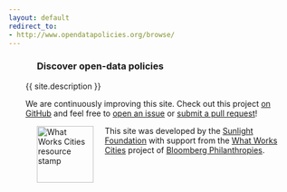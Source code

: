 ```yaml
---
layout: default
redirect_to:
- http://www.opendatapolicies.org/browse/
---
```


<!-- UNCOMMENT TO DISPLAY AN INTRODUCTORY VIDEO HERE
  <div class="nest video">
    <div class="video-frame">
      <div class="video-container">
        <video width="" height="" controls="controls">
          <source src="" type="video/mp4">
          <source src="" type="video/webm">
        </video>
      </div>
    </div>
  </div>--> <!-- // .nest -->
  
  <!-- redirect to Browse page, because it looks a lot better than the home page -->
  <script>
  window.onload = function () {
    window.location = 'http://www.opendatapolicies.org/browse/';
  }
  </script>
  <section class="homepage" role="main" style="padding-left:30px">
    <div class="nest">
      <section class="feature-content">
        <hgroup>
          <h1 style="margin-left:20px">Discover open-data policies</h1>
        </hgroup>
        <p>{{ site.description }}</p>
        <p>We are continuously improving this site. 
        Check out this project <a href="https://github.com/sunlightpolicy/opendatapoliciesstatic">on GitHub</a> and
        feel free to <a href="https://github.com/sunlightpolicy/opendatapoliciesstatic/issues">
        open an issue</a> or <a href="https://github.com/sunlightpolicy/opendatapoliciesstatic/pulls">
        submit a pull request</a>!</p>
        <img src="/assets/images/wwc-resource-stamp.png" align="left" alt="What Works Cities resource stamp" width="100" 
        style="margin-left:20px;margin-right:20px">
        <p>This site was developed by the <a href="http://www.sunlightfoundation.com">Sunlight Foundation</a> with support 
        from the <a href="http://whatworkscities.bloomberg.org/">What Works Cities</a> project of 
        <a href="http://www.bloomberg.org/">Bloomberg Philanthropies</a>.</p>
      </section> <!-- // .feature -->
      <section class="secondary-content">
        <!--article class="abstract">
          <h1>Inline Definitions</h1>
          <p>Throughout the ' . LAWS_NAME . ', very specific definitions are
          provided for terminology both specialized and mundane. If you don’t know which
          words have special definitions, and what those definitions are, then you can’t
          understand what a policy <em>really</em> means. ' . SITE_TITLE . ' solves this
          problem neatly, by identifying every definition in the  ' . LAWS_NAME . ' and
          providing a pop-up definition every time that a defined word appears.
          Definitions may come from different policies which helps you understand each
          policy in a national context.</p>
        </article>
        <article class="abstract">
          <h1>Bulk Downloads</h1>
          <p>' . SITE_TITLE . ' isn’t just a pretty website—you can take the policies with
          you, too. On <a href="/downloads/">our downloads page</a> you can get copies
          of all of the open data policies in any format that you like, to do
          whatever you like with. They’re available in formats meant for you to read
          and in formats meant for software to read, too. If you’re a software developer,
          you’ll love our API!</p>
        </article-->
      </section> <!-- // .secondary-content -->
    </div> <!-- // .nest -->
  </section>
